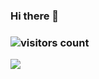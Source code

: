 ### Hi there 👋

### ![visitors count](https://visitors-by-url-pls-dont-use-this-in-your-repo.vercel.app/typistZxd-github-readme)
<img src="https://github-readme-stats.vercel.app/api?username=typistZxd&show_icons=true&theme=great-gatsby" />

<!--
**typistZxd/typistZxd** is a ✨ _special_ ✨ repository because its `README.md` (this file) appears on your GitHub profile.

Here are some ideas to get you started:

- 🔭 I’m currently working on ...
- 🌱 I’m currently learning ...
- 👯 I’m looking to collaborate on ...
- 🤔 I’m looking for help with ...
- 💬 Ask me about ...
- 📫 How to reach me: ...
- 😄 Pronouns: ...
- ⚡ Fun fact: ...
-->
